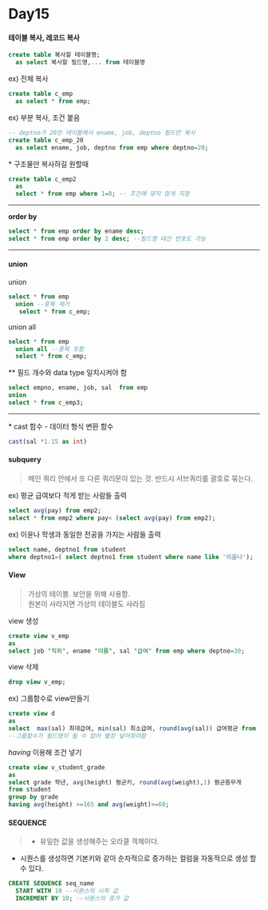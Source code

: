 # Day15
#### 테이블 복사,  레코드 복사  
~~~sql
create table 복사할 테이블명;
  as select 복사할 필드명,... from 테이블명
~~~
ex) 전체 복사
~~~sql
create table c_emp
  as select * from emp;
~~~
ex) 부분 복사, 조건 붙음
~~~sql
-- deptno가 20인 테이블에서 ename, job, deptno 필드만 복사
create table c_emp_20
  as select ename, job, deptno from emp where deptno=20;
~~~

\* 구조물만 복사하길 원할때
~~~sql
create table c_emp2
  as
  select * from emp where 1=0; -- 조건에 맞지 않게 지정
~~~

***
**order by**
~~~sql
select * from emp order by ename desc;
select * from emp order by 2 desc; --필드명 대신 번호도 가능
~~~
***
#### union
union
~~~sql
select * from emp
  union --중복 제거
   select * from c_emp;
~~~
union all
~~~sql
select * from emp
  union all --중복 포함
  select * from c_emp;
~~~


 ** 필드 개수와 data type 일치시켜야 함
~~~sql
select empno, ename, job, sal  from emp
union
select * from c_emp3;
~~~
***
\* cast 함수 - 데이터 형식 변환 함수
~~~sql
cast(sal *1.15 as int)
~~~
#### subquery
> 메인 쿼리 안에서 또 다른 쿼리문이 있는 것. 반드시 서브쿼리를 괄호로 묶는다.

ex) 평균 급여보다 적게 받는 사람들 출력
~~~sql
select avg(pay) from emp2;
select * from emp2 where pay< (select avg(pay) from emp2);
~~~
ex) 이윤나 학생과 동일한 전공을 가지는 사람들 출력
~~~sql
select name, deptno1 from student
where deptno1=( select deptno1 from student where name like '이윤나');
~~~
#### View
>가상의 테이블. 보안을 위해 사용함.<br>
원본이 사라지면 가상의 테이블도 사라짐

view 생성
~~~sql
create view v_emp
as
select job "직위", ename "이름", sal "급여" from emp where deptno=30;
~~~
view 삭제
~~~sql
drop view v_emp;
~~~
ex) 그룹함수로 view만들기
~~~sql
create view d
as
select  max(sal) 최대급여, min(sal) 최소급여, round(avg(sal)) 급여평균 from EMP;
--그룹함수가 필드명이 될 수 없어 별칭 넣어줘야함
~~~
*having* 이용해 조건 넣기
~~~sql
create view v_student_grade
as
select grade 학년, avg(height) 평균키, round(avg(weight),1) 평균몸무게
from student
group by grade
having avg(height) >=165 and avg(weight)>=60;
~~~

#### SEQUENCE
> - 유일한 값을 생성해주는 오라클 객체이다.
- 시퀀스를 생성하면 기본키와 같이 순차적으로 증가하는 컬럼을 자동적으로 생성 할 수 있다.

~~~sql
CREATE SEQUENCE seq_name
  START WITH 10 --시퀀스의 시작 값
  INCREMENT BY 10; --시퀀스의 증가 값
  ~~~

